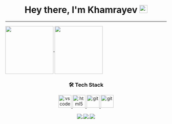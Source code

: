 <h1 align='center'>Hey there, I'm Khamrayev <img src="https://github.com/khamrayevdev/this/raw/main/waving-hand.gif" width="25"></h1>
<hr>

<p align="left">
  <a href="https://github.com/seu-usuario">
    <img
      align="center"
      height="150em"
      src="https://github-readme-stats.vercel.app/api?username=khamrayevdev&show_icons=true&include_all_commits=true&count_private=true&theme=tokyonight"
    />
  </a>
  <a href="https://github.com/seu-usuario">
    <img
      align="center"
      height="150em"
      src="https://github-readme-stats.vercel.app/api/top-langs/?username=khamrayevdev&show_icons=true&include_all_commits=true&count_private=true&layout=compact&theme=tokyonight"
    />
  </a>
</p>

<h3 align='center'>🛠 Tech Stack</h3>

  <p align="center">
   <a href="https://code.visualstudio.com/">
      <img src="https://img.icons8.com/color/100/000000/visual-studio--v2.png" alt="vscode" width="40" height="40"/>
   </a>
   <a href="https://developer.mozilla.org/pt-BR/docs/Web/HTML">
      <img src="https://cdn.jsdelivr.net/gh/devicons/devicon/icons/html5/html5-plain.svg" alt="html5" width="40" height="40"/>
   </a>
   <a href="https://git-scm.com/">
      <img src="https://cdn.jsdelivr.net/gh/devicons/devicon/icons/git/git-original.svg" alt="git" width="40" height="40"/>
   </a>
     <a href="https://python.org/">
      <img src="https://img.icons8.com/color/48/000000/python--v1.png" alt="git" width="40" height="40"/>
   </a>
</p>

<p align="center">
  <a href="https://instagram.com/khamrayev1_/">
    <img
      align="center"
      src="https://img.shields.io/badge/Instagram-1C1C1C?style=for-the-badge&logo=instagram&logoColor=00FFFF"
    />
  </a>
  </a>
  <a href="https://www.linkedin.com/in/khamrayev/">
    <img
         align="center"
         src="https://img.shields.io/badge/LinkedIn-1C1C1C?style=for-the-badge&logo=linkedin&logoColor=00FFFF"
  </a>
  <a href="https://www.youtube.com/channel/UCcX8_QxBF_0iK85a0SLj3Dg">
    <img
      align="center"
      src="https://img.shields.io/badge/YouTube-1C1C1C?style=for-the-badge&logo=youtube&logoColor=00FFFF"
    />
  </a>
</p>
</details>
